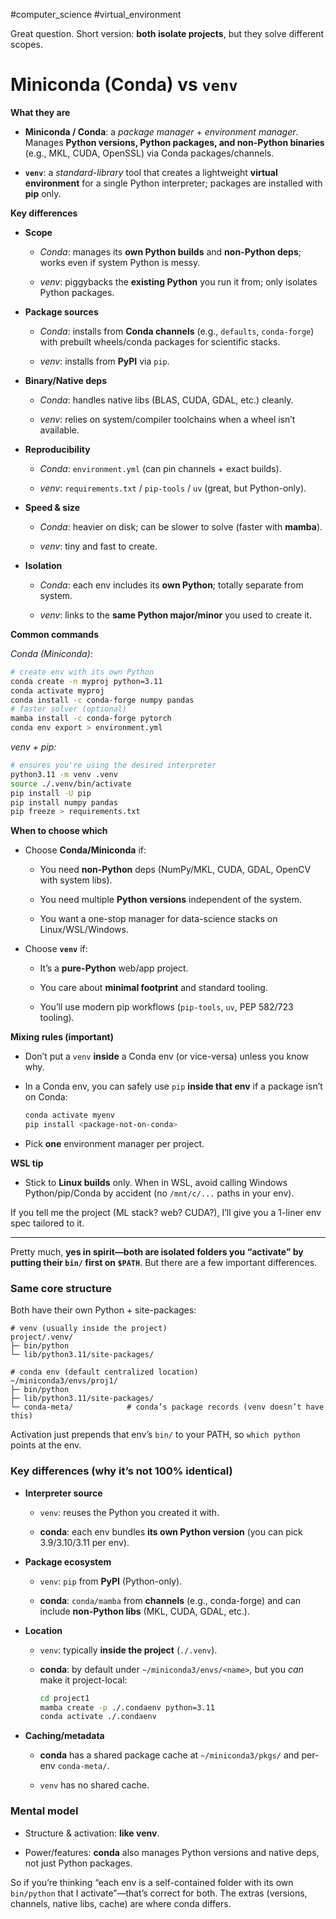 #computer_science #virtual_environment 

Great question. Short version: **both isolate projects**, but they solve different scopes.

# Miniconda (Conda) vs `venv`

**What they are**

- **Miniconda / Conda**: a _package manager_ + _environment manager_. Manages **Python versions, Python packages, and non-Python binaries** (e.g., MKL, CUDA, OpenSSL) via Conda packages/channels.
    
- **`venv`**: a _standard-library_ tool that creates a lightweight **virtual environment** for a single Python interpreter; packages are installed with **pip** only.
    

**Key differences**

- **Scope**
    
    - _Conda_: manages its **own Python builds** and **non-Python deps**; works even if system Python is messy.
        
    - _venv_: piggybacks the **existing Python** you run it from; only isolates Python packages.
        
- **Package sources**
    
    - _Conda_: installs from **Conda channels** (e.g., `defaults`, `conda-forge`) with prebuilt wheels/conda packages for scientific stacks.
        
    - _venv_: installs from **PyPI** via `pip`.
        
- **Binary/Native deps**
    
    - _Conda_: handles native libs (BLAS, CUDA, GDAL, etc.) cleanly.
        
    - _venv_: relies on system/compiler toolchains when a wheel isn’t available.
        
- **Reproducibility**
    
    - _Conda_: `environment.yml` (can pin channels + exact builds).
        
    - _venv_: `requirements.txt` / `pip-tools` / `uv` (great, but Python-only).
        
- **Speed & size**
    
    - _Conda_: heavier on disk; can be slower to solve (faster with **mamba**).
        
    - _venv_: tiny and fast to create.
        
- **Isolation**
    
    - _Conda_: each env includes its **own Python**; totally separate from system.
        
    - _venv_: links to the **same Python major/minor** you used to create it.
        

**Common commands**

_Conda (Miniconda):_

```bash
# create env with its own Python
conda create -n myproj python=3.11
conda activate myproj
conda install -c conda-forge numpy pandas
# faster solver (optional)
mamba install -c conda-forge pytorch
conda env export > environment.yml
```

_venv + pip:_

```bash
# ensures you're using the desired interpreter
python3.11 -m venv .venv
source ./.venv/bin/activate
pip install -U pip
pip install numpy pandas
pip freeze > requirements.txt
```

**When to choose which**

- Choose **Conda/Miniconda** if:
    
    - You need **non-Python** deps (NumPy/MKL, CUDA, GDAL, OpenCV with system libs).
        
    - You need multiple **Python versions** independent of the system.
        
    - You want a one-stop manager for data-science stacks on Linux/WSL/Windows.
        
- Choose **`venv`** if:
    
    - It’s a **pure-Python** web/app project.
        
    - You care about **minimal footprint** and standard tooling.
        
    - You’ll use modern pip workflows (`pip-tools`, `uv`, PEP 582/723 tooling).
        

**Mixing rules (important)**

- Don’t put a `venv` **inside** a Conda env (or vice-versa) unless you know why.
    
- In a Conda env, you can safely use `pip` **inside that env** if a package isn’t on Conda:
    
    ```bash
    conda activate myenv
    pip install <package-not-on-conda>
    ```
    
- Pick **one** environment manager per project.
    

**WSL tip**

- Stick to **Linux builds** only. When in WSL, avoid calling Windows Python/pip/Conda by accident (no `/mnt/c/...` paths in your env).
    

If you tell me the project (ML stack? web? CUDA?), I’ll give you a 1-liner env spec tailored to it.

___

Pretty much, **yes in spirit—both are isolated folders you “activate” by putting their `bin/` first on `$PATH`**. But there are a few important differences.

### Same core structure

Both have their own Python + site-packages:

```
# venv (usually inside the project)
project/.venv/
├─ bin/python
└─ lib/python3.11/site-packages/

# conda env (default centralized location)
~/miniconda3/envs/proj1/
├─ bin/python
├─ lib/python3.11/site-packages/
└─ conda-meta/            # conda’s package records (venv doesn’t have this)
```

Activation just prepends that env’s `bin/` to your PATH, so `which python` points at the env.

### Key differences (why it’s not 100% identical)

- **Interpreter source**
    
    - `venv`: reuses the Python you created it with.
        
    - **conda**: each env bundles **its own Python version** (you can pick 3.9/3.10/3.11 per env).
        
- **Package ecosystem**
    
    - `venv`: `pip` from **PyPI** (Python-only).
        
    - **conda**: `conda/mamba` from **channels** (e.g., conda-forge) and can include **non-Python libs** (MKL, CUDA, GDAL, etc.).
        
- **Location**
    
    - `venv`: typically **inside the project** (`./.venv`).
        
    - **conda**: by default under `~/miniconda3/envs/<name>`, but you _can_ make it project-local:
        
        ```bash
        cd project1
        mamba create -p ./.condaenv python=3.11
        conda activate ./.condaenv
        ```
        
- **Caching/metadata**
    
    - **conda** has a shared package cache at `~/miniconda3/pkgs/` and per-env `conda-meta/`.
        
    - `venv` has no shared cache.
        

### Mental model

- Structure & activation: **like venv**.
    
- Power/features: **conda** also manages Python versions and native deps, not just Python packages.
    

So if you’re thinking “each env is a self-contained folder with its own `bin/python` that I activate”—that’s correct for both. The extras (versions, channels, native libs, cache) are where conda differs.